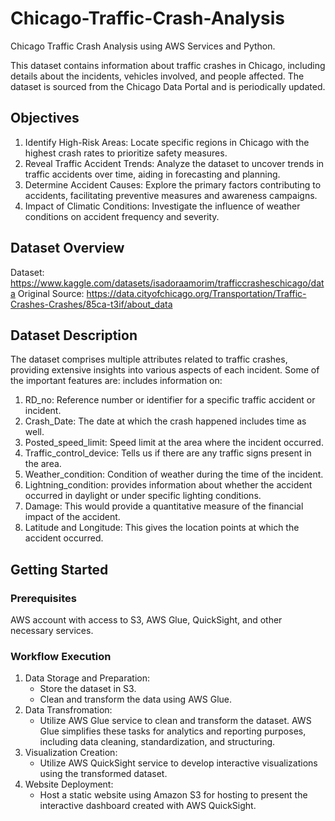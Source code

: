 # Chicago-Traffic-Crash-Analysis
Chicago Traffic Crash Analysis using AWS Services and Python.

This dataset contains information about traffic crashes in Chicago, including details about the incidents, vehicles involved, and people affected. The dataset is sourced from the Chicago Data Portal and is periodically updated. 

## Objectives
1. Identify High-Risk Areas: Locate specific regions in Chicago with the highest crash rates to prioritize safety measures.
2. Reveal Traffic Accident Trends: Analyze the dataset to uncover trends in traffic accidents over time, aiding in forecasting and planning.
3. Determine Accident Causes: Explore the primary factors contributing to accidents, facilitating preventive measures and awareness campaigns.
4. Impact of Climatic Conditions: Investigate the influence of weather conditions on accident frequency and severity.

## Dataset Overview
Dataset: https://www.kaggle.com/datasets/isadoraamorim/trafficcrasheschicago/data
Original Source: https://data.cityofchicago.org/Transportation/Traffic-Crashes-Crashes/85ca-t3if/about_data

## Dataset Description
The dataset comprises multiple attributes related to traffic crashes, providing extensive insights into various aspects of each incident. Some of the important features are: includes information on:
1. RD_no: Reference number or identifier for a specific traffic accident or incident.
2. Crash_Date: The date at which the crash happened includes time as well.
3. Posted_speed_limit: Speed limit at the area where the incident occurred.
4. Traffic_control_device: Tells us if there are any traffic signs present in the area.
5. Weather_condition: Condition of weather during the time of the incident.
6. Lightning_condition: provides information about whether the accident occurred in daylight or under specific lighting conditions.
7. Damage: This would provide a quantitative measure of the financial impact of the accident.
8. Latitude and Longitude: This gives the location points at which the accident occurred.

## Getting Started
### Prerequisites
AWS account with access to S3, AWS Glue, QuickSight, and other necessary services.

### Workflow Execution
1. Data Storage and Preparation:
   * Store the dataset in S3.
   * Clean and transform the data using AWS Glue.
2. Data Transfromation:
   * Utilize AWS Glue service to clean and transform the dataset. AWS Glue simplifies these tasks for analytics and reporting purposes, including data cleaning, standardization, and structuring.
3. Visualization Creation:
   * Utilize AWS QuickSight service to develop interactive visualizations using the transformed dataset.
4. Website Deployment:
   * Host a static website using Amazon S3 for hosting to present the interactive dashboard created with AWS QuickSight. 



